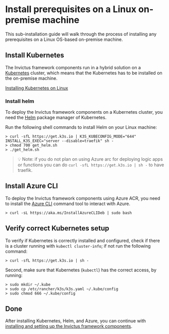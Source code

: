 # Install prerequisites on a Linux on-premise machine
This sub-installation guide will walk through the process of installing any prerequisites on a Linux OS-based on-premise machine.

## Install Kubernetes
The Invictus framework components run in a hybrid solution on a [Kubernetes](https://kubernetes.io/docs/concepts/overview/) cluster, which means that the Kubernetes has to be installed on the on-premise machine.

[Installing Kubernetes on Linux](https://kubernetes.io/docs/tasks/tools/install-kubectl-linux/)

### Install helm
To deploy the Invictus framework components on a Kubernetes cluster, you need the [Helm](https://helm.sh/) package manager of Kubernetes.

Run the following shell commands to install Helm on your Linux machine:

```shell
> curl -sfL https://get.k3s.io | K3S_KUBECONFIG_MODE="644" INSTALL_K3S_EXEC="server --disable=traefik" sh -
> chmod 700 get_helm.sh
> ./get_helm.sh
```

> 💡 Note: if you do not plan on using Azure arc for deploying logic apps or functions you can do `curl -sfL https://get.k3s.io | sh -` to have traefik.

## Install Azure CLI
To deploy the Invictus framework components using Azure ACR, you need to install the [Azure CLI](https://learn.microsoft.com/en-us/cli/azure/what-is-azure-cli) command tool to interact with Azure.

```shell
> curl -sL https://aka.ms/InstallAzureCLIDeb | sudo bash
```

## Verify correct Kubernetes setup
To verify if Kubernetes is correctly installed and configured, check if there is a cluster running with `kubectl cluster-info`; if not run the following command:

```shell
> curl -sfL https://get.k3s.io | sh - 
```

Second, make sure that Kubernetes (`kubectl`) has the correct access, by running:
```shell
> sudo mkdir ~/.kube
> sudo cp /etc/rancher/k3s/k3s.yaml ~/.kube/config
> sudo chmod 666 ~/.kube/config
```

## Done
After installing Kubernetes, Helm, and Azure, you can continue with [installing and setting up the Invictus framework components](../installguide.md). 